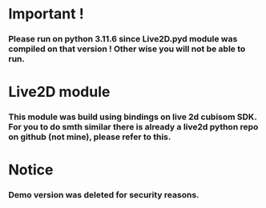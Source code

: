 # Important !
### Please run on python 3.11.6 since Live2D.pyd module was compiled on that version ! Other wise you will not be able to run.

# Live2D module
### This module was build using bindings on live 2d cubisom SDK. For you to do smth similar there is already a live2d python repo on github (not mine), please refer to this.

# Notice
### Demo version was deleted for security reasons.